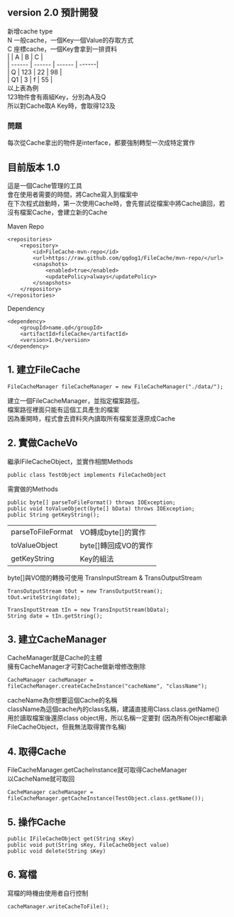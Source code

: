## version 2.0 預計開發

新增cache type  
N 一般cache，一個Key一個Value的存取方式  
C 座標cache，一個Key會拿到一排資料  
|  | A | B | C |  
| ------ | ------ | ------ | ------|  
| Q | 123 | 22 | 98 |  
| Q1 | 3 | f | 55 |  
以上表為例  
123物件會有兩組Key，分別為A及Q  
所以對Cache取A Key時，會取得123及  

### 問題
每次從Cache拿出的物件是interface，都要強制轉型一次成特定實作  

## 目前版本 1.0

這是一個Cache管理的工具  
會在使用者需要的時間，將Cache寫入到檔案中  
在下次程式啟動時，第一次使用Cache時，會先嘗試從檔案中將Cache讀回，若沒有檔案Cache，會建立新的Cache

Maven Repo

    <repositories>
        <repository>
            <id>FileCache-mvn-repo</id>
            <url>https://raw.github.com/qqdog1/FileCache/mvn-repo/</url>
            <snapshots>
                <enabled>true</enabled>
                <updatePolicy>always</updatePolicy>
            </snapshots>
        </repository>
    </repositories>
    
Dependency

    <dependency>
        <groupId>name.qd</groupId>
        <artifactId>fileCache</artifactId>
        <version>1.0</version>
    </dependency>

## 1. 建立FileCache

    FileCacheManager fileCacheManager = new FileCacheManager("./data/");

  建立一個FileCacheManager，並指定檔案路徑。  
  檔案路徑裡面只能有這個工具產生的檔案  
  因為重開時，程式會去資料夾內讀取所有檔案並還原成Cache

## 2. 實做CacheVo
繼承IFileCacheObject，並實作相關Methods

    public class TestObject implements FileCacheObject  

需實做的Methods

    public byte[] parseToFileFormat() throws IOException;
    public void toValueObject(byte[] bData) throws IOException;
    public String getKeyString();

<table>
<tr><td>parseToFileFormat</td><td>VO轉成byte[]的實作</td></tr>
<tr><td>toValueObject</td><td>byte[]轉回成VO的實作</td></tr>
<tr><td>getKeyString</td><td>Key的組法</td></tr>
</table>

byte[]與VO間的轉換可使用 TransInputStream & TransOutputStream  

    TransOutputStream tOut = new TransOutputStream();
    tOut.writeString(date);

    TransInputStream tIn = new TransInputStream(bData);
    String date = tIn.getString();

## 3. 建立CacheManager
CacheManager就是Cache的主體  
擁有CacheManager才可對Cache做新增修改刪除  

    CacheManager cacheManager = fileCacheManager.createCacheInstance("cacheName", "className");

cacheName為你想要這個Cache的名稱  
className為這個cache內的class名稱，建議直接用Class.class.getName()  
用於讀取檔案後還原class object用，所以名稱一定要對
(因為所有Object都繼承FileCacheObject，但我無法取得實作名稱)

## 4. 取得Cache
FileCacheManager.getCacheInstance就可取得CacheManager  
以CacheName就可取回

    CacheManager cacheManager = fileCacheManager.getCacheInstance(TestObject.class.getName());


## 5. 操作Cache

    public IFileCacheObject get(String sKey) 
    public void put(String sKey, FileCacheObject value)
    public void delete(String sKey)

## 6. 寫檔
寫檔的時機由使用者自行控制  

    cacheManager.writeCacheToFile();

